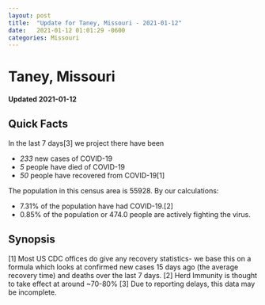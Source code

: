 ```yaml
---
layout: post
title:  "Update for Taney, Missouri - 2021-01-12"
date:   2021-01-12 01:01:29 -0600
categories: Missouri
---
```


# Taney, Missouri
#### Updated 2021-01-12

## Quick Facts

In the last 7 days[3] we project there have been
- *233* new cases of COVID-19
- *5* people have died of COVID-19
- *50* people have recovered from COVID-19[1]

The population in this census area is 55928. By our calculations:
- 7.31% of the population have had COVID-19.[2]
- 0.85% of the population or 474.0 people are actively fighting the virus.

## Synopsis




[1] Most US CDC offices do give any recovery statistics- we base this on a formula which looks at confirmed new cases
15 days ago (the average recovery time) and deaths over the last 7 days.
[2] Herd Immunity is thought to take effect at around ~70-80%
[3] Due to reporting delays, this data may be incomplete. 
    